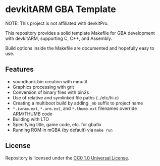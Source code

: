# devkitARM GBA Template

NOTE: This project is not affiliated with devkitPro.

This repository provides a solid template Makefile for GBA development with
devkitARM, supporting C, C++, and Assembly.

Build options inside the Makefile are documented and hopefully easy to use.

## Features

- soundbank.bin creation with mmutil
- Graphics processing with grit
- Conversion of binary files with bin2s
- Use of relative and symlinked file paths (../etc/hi.c)
- Creating a multiboot build by adding `_mb` suffix to project name
- `*.iwram.ext`, `*.arm.ext`, and `*.thumb.ext` filenames override ARM/THUMB code
- Building with LTO
- Specifying title, game code, etc. for gbafix
- Running ROM in mGBA (by default) via `make run`

## License

Repository is licensed under the [CC0 1.0 Universal License][CC0].

[CC0]: https://creativecommons.org/publicdomain/zero/1.0/
